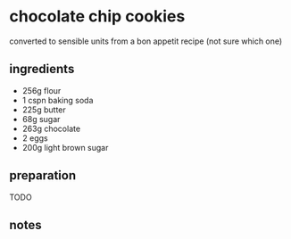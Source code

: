 # chocolate chip cookies

converted to sensible units from a bon appetit recipe (not sure which one)

## ingredients

- 256g flour
- 1 cspn baking soda
- 225g butter
- 68g sugar
- 263g chocolate
- 2 eggs
- 200g light brown sugar

## preparation

TODO

## notes

